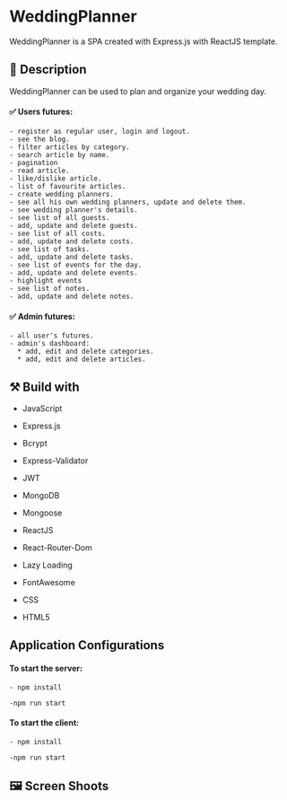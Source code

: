 # WeddingPlanner
WeddingPlanner is a SPA created with Express.js with ReactJS template.

## :memo: Description
WeddingPlanner can be used to plan and organize your wedding day.

#### :white_check_mark: Users futures: 

    - register as regular user, login and logout. 
    - see the blog.
    - filter articles by category.
    - search article by name.
    - pagination
    - read article.
    - like/dislike article.
    - list of favourite articles.
    - create wedding planners.
    - see all his own wedding planners, update and delete them.
    - see wedding planner's details.
    - see list of all guests.
    - add, update and delete guests.
    - see list of all costs.
    - add, update and delete costs.
    - see list of tasks.
    - add, update and delete tasks.
    - see list of events for the day.
    - add, update and delete events.
    - highlight events
    - see list of notes.
    - add, update and delete notes.
      
#### :white_check_mark: Admin futures: 

    - all user's futures.
    - admin's dashboard:  
      * add, edit and delete categories.
      * add, edit and delete articles.

## :hammer_and_pick: Build with

 - JavaScript

 - Express.js
 
 - Bcrypt
 
 - Express-Validator
 
 - JWT

 - MongoDB 

 - Mongoose 
 
 - ReactJS
 
 - React-Router-Dom
 
 - Lazy Loading
 
 - FontAwesome

 - CSS

 - HTML5

## Application Configurations
 #### To start the server: 
 
    - npm install
    
    -npm run start
    
 #### To start the client: 
 
    - npm install
    
    -npm run start

## :framed_picture: Screen Shoots
